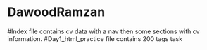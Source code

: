 # DawoodRamzan
#Index file contains cv data with a nav then some sections with cv information.
#Day1_html_practice file contains 200 tags task

